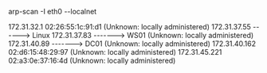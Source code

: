 
arp-scan -I eth0 --localnet

172.31.32.1	    02:26:55:1c:91:d1	    (Unknown: locally administered)
172.31.37.55	------> Linux
172.31.37.83	-------> WS01    (Unknown: locally administered)
172.31.40.89	-------> DC01	(Unknown: locally administered)
172.31.40.162	02:d6:15:48:29:97	(Unknown: locally administered)
172.31.45.221	02:a3:0e:37:16:4d	(Unknown: locally administered)

